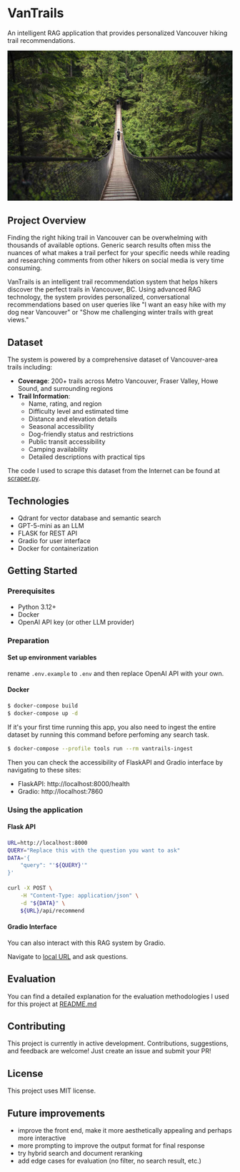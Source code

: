 # VanTrails

An intelligent RAG application that provides personalized Vancouver hiking trail recommendations.

![VanTrails Cover](images/cover.jpg)

## Project Overview

Finding the right hiking trail in Vancouver can be overwhelming with thousands of available options. Generic search results often miss the nuances of what makes a trail perfect for your specific needs while reading and researching comments from other hikers on social media is very time consuming.

VanTrails is an intelligent trail recommendation system that helps hikers discover the perfect trails in Vancouver, BC. Using advanced RAG technology, the system provides personalized, conversational recommendations based on user queries like "I want an easy hike with my dog near Vancouver" or "Show me challenging winter trails with great views."

## Dataset

The system is powered by a comprehensive dataset of Vancouver-area trails including:

- **Coverage**: 200+ trails across Metro Vancouver, Fraser Valley, Howe Sound, and surrounding regions
- **Trail Information**:
  - Name, rating, and region
  - Difficulty level and estimated time
  - Distance and elevation details
  - Seasonal accessibility
  - Dog-friendly status and restrictions
  - Public transit accessibility
  - Camping availability
  - Detailed descriptions with practical tips

The code I used to scrape this dataset from the Internet can be found at [scraper.py](src/scrapers/scraper.py).

## Technologies

- Qdrant for vector database and semantic search
- GPT-5-mini as an LLM
- FLASK for REST API
- Gradio for user interface
- Docker for containerization

## Getting Started

### Prerequisites
- Python 3.12+
- Docker
- OpenAI API key (or other LLM provider)

### Preparation

#### Set up environment variables

rename `.env.example` to `.env` and then replace OpenAI API with your own.

#### Docker

```bash
$ docker-compose build
$ docker-compose up -d
```

If it's your first time running this app, you also need to ingest the entire dataset by running this command before perfoming any search task.

```bash
$ docker-compose --profile tools run --rm vantrails-ingest
```

Then you can check the accessibility of FlaskAPI and Gradio interface by navigating to these sites:
- FlaskAPI: http://localhost:8000/health
- Gradio: http://localhost:7860

### Using the application

#### Flask API

```bash
URL=http://localhost:8000
QUERY="Replace this with the question you want to ask"
DATA='{
    "query": "'${QUERY}'"
}'

curl -X POST \
    -H "Content-Type: application/json" \
    -d "${DATA}" \
    ${URL}/api/recommend
```

#### Gradio Interface

You can also interact with this RAG system by Gradio.

Navigate to [local URL](http://127.0.0.1:7860) and ask questions.

## Evaluation

You can find a detailed explanation for the evaluation methodologies I used for this project at [README.md](evaluation/README.md)

## Contributing

This project is currently in active development. Contributions, suggestions, and feedback are welcome! Just create an issue and submit your PR!

## License

This project uses MIT license.

## Future improvements

- improve the front end, make it more aesthetically appealing and perhaps more interactive
- more prompting to improve the output format for final response
- try hybrid search and document reranking
- add edge cases for evaluation (no filter, no search result, etc.)
